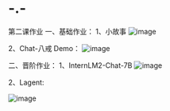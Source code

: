 # -.-
第二课作业
一、基础作业：
1、小故事
![image](https://github.com/Lb1002/-.-/assets/51111702/d7fd5b4b-8ece-4dc1-ab1e-0c42ce7657df)

2、Chat-八戒 Demo：
![image](https://github.com/Lb1002/-.-/assets/51111702/96a9423c-8259-440b-9161-a103c8939018)

二、晋阶作业：
1、InternLM2-Chat-7B
![image](https://github.com/Lb1002/-.-/assets/51111702/60467407-c0ad-421b-9ffc-471e84dec546)

2、Lagent:

![image](https://github.com/Lb1002/-.-/assets/51111702/89fd45cb-d074-4dc2-ac1e-c93d5f5e2353)





